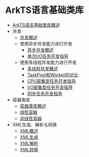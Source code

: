 # ArkTS语言基础类库

- [ArkTS语言基础类库概述](arkts-commonlibrary-overview.md)
- 并发
    - [并发概述](concurrency-overview.md)
    - 使用异步并发能力进行开发
        - [异步并发概述](async-concurrency-overview.md)
        - [单次I/O任务开发指导](single-io-development.md)
    - 使用多线程并发能力进行开发
        - [多线程并发概述](multi-thread-concurrency-overview.md)
        - [TaskPool和Worker的对比](taskpool-vs-worker.md)
        - [CPU密集型任务开发指导](cpu-intensive-task-development.md)
        - [I/O密集型任务开发指导](io-intensive-task-development.md)
        - [同步任务开发指导](sync-task-development.md)
- 容器类库
    - [容器类库概述](container-overview.md)
    - [线性容器](linear-container.md)
    - [非线性容器](nonlinear-container.md)
- XML生成、解析与转换
    - [XML概述](xml-overview.md)
    - [XML生成](xml-generation.md)
    - [XML解析](xml-parsing.md)
    - [XML转换](xml-conversion.md)
